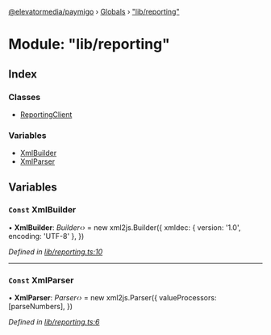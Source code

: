 [@elevatormedia/paymigo](../README.md) › [Globals](../globals.md) › ["lib/reporting"](_lib_reporting_.md)

# Module: "lib/reporting"

## Index

### Classes

-   [ReportingClient](../classes/_lib_reporting_.reportingclient.md)

### Variables

-   [XmlBuilder](_lib_reporting_.md#const-xmlbuilder)
-   [XmlParser](_lib_reporting_.md#const-xmlparser)

## Variables

### `Const` XmlBuilder

• **XmlBuilder**: _Builder‹›_ = new xml2js.Builder({
xmldec: { version: '1.0', encoding: 'UTF-8' },
})

_Defined in [lib/reporting.ts:10](https://github.com/ELEVATORmedia/paymigo/blob/396f1ec/src/lib/reporting.ts#L10)_

---

### `Const` XmlParser

• **XmlParser**: _Parser‹›_ = new xml2js.Parser({
valueProcessors: [parseNumbers],
})

_Defined in [lib/reporting.ts:6](https://github.com/ELEVATORmedia/paymigo/blob/396f1ec/src/lib/reporting.ts#L6)_
